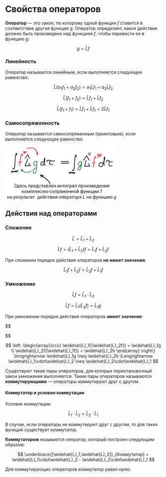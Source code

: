 # Свойства операторов

**Оператор** — это закон, по которому одной функции $f$ ставится в соответствие другая функция $g$. Оператор определяет, какое действие должно быть произведено над функцией $f$, чтобы перевести ее в функцию $g$:

$$
g = \widehat{L}f
$$

### Линейность

Оператор называется линейным, если выполняется следующее равенство:

$$
\widehat{L}(\alpha_1f_1 + \alpha_2f_2) = \alpha_1\widehat{L}f_1 + \alpha_2\widehat{L}f_2
$$

$$
\widehat{L}(f_1 + f_2) = \widehat{L}f_1 + \widehat{L}f_2
$$

$$
\widehat{L}(f_1 + f_1) = \widehat{L}f_1 + \widehat{L}f_1 = 2 \widehat{L}f_1
$$

### Самосопряженность

Оператор называется самосопряженным (эрмитовым), если выполняется следующее равенство:

![Свойства операторов: самосопряженность](images/svojstva-operatorov/svoistva_clip_image001_0003.png)


## Действия над операторами

### Сложение

$$
\widehat{L} = \widehat{L}_1 + \widehat{L}_2
$$

$$
\widehat{L}f = (\widehat{L}_1 + \widehat{L}_2)f = \widehat{L}_1f + \widehat{L}_2f
$$

При сложении порядок действия операторов **не имеет значения**:

$$
\widehat{L}_1f + \widehat{L}_2f = \widehat{L}_2f + \widehat{L}_1f
$$

### Умножение

$$
\widehat{L}f = \widehat{L}_1\cdot\widehat{L}_2
$$

$$
\widehat{L}f = \widehat{L}_1({\widehat{L}_2f}) = \widehat{L}_1g
$$

При умножении порядок действия операторов **имеет значение**:

$$

$$

$$
\left.
    \begin{array}{ccc}
        \widehat{L}_1({\widehat{L}_2f}) = \widehat{L}_1g \\
\widehat{L}_2({\widehat{L}_1f}) = \widehat{L}_2h
    \end{array}
\right\} \longrightarrow \widehat{L}_1g \neq \widehat{L}_2h \Longrightarrow \widehat{L}_1\cdot\widehat{L}_2 \neq \widehat{L}_2\cdot\widehat{L}_1
$$


Существуют такие пары операторов, для которых перестановочный закон умножения выполняется. Такие пары операторов называются **коммутирующими** — операторы коммутируют друг с другом.

#### Коммутатор и условие коммутации

Условие коммутации:

$$
\widehat{L}_1\cdot\widehat{L}_2 = \widehat{L}_2\cdot\widehat{L}_1
$$

В случае, если операторы не коммутируют друг с другом, то для таких функций существует коммутатор.

**Коммутатором** называется оператор, который построен следующим образом:

$$
\underbrace{[\widehat{L}_1,\widehat{L}_2]}_{Коммутатор} = \widehat{L}_1\cdot\widehat{L}_2 - \widehat{L}_2\cdot\widehat{L}_1
$$

Для коммутирующих операторов коммутатор равен нулю.


